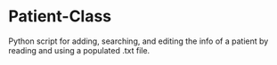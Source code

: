 # Patient-Class
Python script for adding, searching, and editing the info of a patient by reading and using a populated .txt file.

